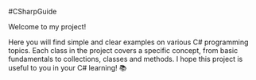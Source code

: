 #CSharpGuide

Welcome to my project!

Here you will find simple and clear examples on various C# programming topics. Each class in the project covers a specific concept, from basic fundamentals to collections, classes and methods.
I hope this project is useful to you in your C# learning! 📚
